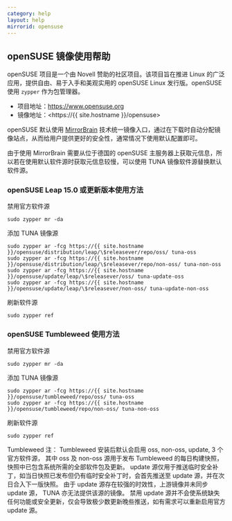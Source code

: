 ```yaml
---
category: help
layout: help
mirrorid: opensuse
---
```


## openSUSE 镜像使用帮助

openSUSE 项目是一个由 Novell 赞助的社区项目。该项目旨在推进 Linux 的广泛应用，提供自由、易于入手和美观实用的 openSUSE Linux 发行版。openSUSE 使用 `zypper` 作为包管理器。

* 项目地址：<https://www.opensuse.org>
* 镜像地址：<https://{{ site.hostname }}/opensuse>

openSUSE 默认使用 [MirrorBrain](https://zh.opensuse.org/MirrorBrain) 技术统一镜像入口，通过在下载时自动分配镜像站点，从而给用户提供更好的安全性，通常情况下使用默认配置即可。

由于使用 MirrorBrain 需要从位于德国的 openSUSE 主服务器上获取元信息，所以若在使用默认软件源时获取元信息较慢，可以使用 TUNA 镜像软件源替换默认软件源。

### openSUSE Leap 15.0 或更新版本使用方法

禁用官方软件源

```shell
sudo zypper mr -da
```

添加 TUNA 镜像源

```shell
sudo zypper ar -fcg https://{{ site.hostname }}/opensuse/distribution/leap/\$releasever/repo/oss/ tuna-oss
sudo zypper ar -fcg https://{{ site.hostname }}/opensuse/distribution/leap/\$releasever/repo/non-oss/ tuna-non-oss
sudo zypper ar -fcg https://{{ site.hostname }}/opensuse/update/leap/\$releasever/oss/ tuna-update-oss
sudo zypper ar -fcg https://{{ site.hostname }}/opensuse/update/leap/\$releasever/non-oss/ tuna-update-non-oss
```

刷新软件源

```shell
sudo zypper ref
```

### openSUSE Tumbleweed 使用方法

禁用官方软件源

```shell
sudo zypper mr -da
```

添加 TUNA 镜像源

```shell
sudo zypper ar -fcg https://{{ site.hostname }}/opensuse/tumbleweed/repo/oss/ tuna-oss
sudo zypper ar -fcg https://{{ site.hostname }}/opensuse/tumbleweed/repo/non-oss/ tuna-non-oss
```

刷新软件源

```shell
sudo zypper ref
```

Tumbleweed 注： Tumbleweed 安装后默认会启用 oss, non-oss, update, 3 个官方软件源，
其中 oss 及 non-oss 源用于发布 Tumbleweed 的每日构建快照，快照中已包含系统所需的全部软件包及更新。
update 源仅用于推送临时安全补丁，如当日快照已发布但仍有临时安全补丁时，会首先推送至 update 源，并在次日合入下一版快照。
由于 update 源存在较强的时效性，上游镜像并未同步 update 源， TUNA 亦无法提供该源的镜像。
禁用 update 源并不会使系统缺失任何功能或安全更新，仅会导致极少数更新晚些推送，如有需求可以重新启用官方 update 源。
